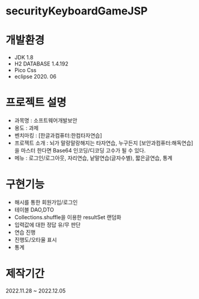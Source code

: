 # securityKeyboardGameJSP
# 개발환경
* JDK 1.8
* H2 DATABASE 1.4.192
* Pico Css
* eclipse 2020. 06

# 프로젝트 설명
* 과목명 : 소프트웨어개발보안
* 용도 : 과제
* 벤치마킹 : [한글과컴퓨터:한컴타자연습]
* 프로젝트 소개 : 뇌가 말랑말랑해지는 타자연습, 누구든지 [보안과컴퓨터:해독연습]을 마스터 한다면 Base64 인코딩/디코딩 고수가 될 수 있다.
* 메뉴 : 로그인/로그아웃, 자리연습, 낱말연습(글자수별), 짧은글연습, 통계

# 구현기능
* 해시를 통한 회원가입/로그인
* 테이블 DAO,DTO
* Collections.shuffle을 이용한 resultSet 랜덤화
* 입력값에 대한 정답 유/무 판단 
* 연습 진행
* 진행도/오타율 표시 
* 통계


# 제작기간
2022.11.28 ~ 2022.12.05
